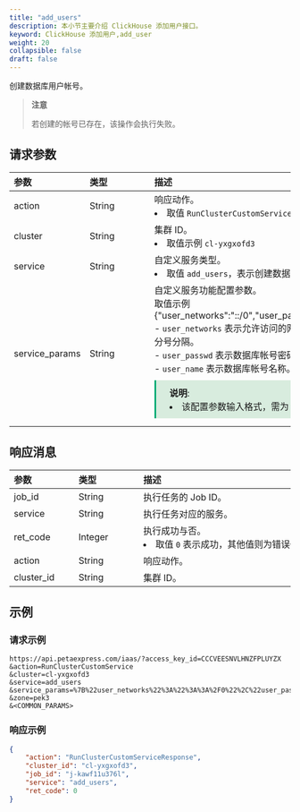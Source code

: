 ```yaml
---
title: "add_users"
description: 本小节主要介绍 ClickHouse 添加用户接口。 
keyword: ClickHouse 添加用户,add_user
weight: 20
collapsible: false
draft: false
---
```


创建数据库用户帐号。

> **注意**
> 
> 若创建的帐号已存在，该操作会执行失败。

## 请求参数

|<span style="display:inline-block;width:100px">参数</span> |<span style="display:inline-block;width:100px">类型</span>|<span style="display:inline-block;width:380px">描述</span>|<span style="display:inline-block;width:100px">是否必选</span>|
| :--- | :--- | :--- | :--- |
| action        | String | 响应动作。<li>取值 `RunClusterCustomService`  | Yes      |
| cluster        | String | 集群 ID。<li>取值示例 `cl-yxgxofd3`  | Yes      |
| service        | String | 自定义服务类型。<li>取值 `add_users`，表示创建数据库帐号。 | Yes      |
| service_params | String | 自定义服务功能配置参数。<br> 取值示例 {"user_networks":"::/0","user_password":"QQ11123","user_name":"testuser"} <br>- `user_networks` 表示允许访问的网络列表。取值`::/0` 表示全部可访问。各地址间用分号分隔。 <br>- `user_passwd` 表示数据库帐号密码。不能以数据开头。<br>- `user_name` 表示数据库帐号名称。不能以数字开头。<span style="display: block; background-color: #D8ECDE; padding: 10px 24px; margin: 10px 0; border-left: 3px solid #00a971;"><b>说明</b>: <li>该配置参数输入格式，需为 URL 编码 JSON 格式。</li></span>  | Yes |

## 响应消息

|<span style="display:inline-block;width:100px">参数</span> |<span style="display:inline-block;width:100px">类型</span>|<span style="display:inline-block;width:380px">描述</span>|
| :--- | :--- | :--- | 
| job_id     | String  | 执行任务的 Job ID。                            |
| service    | String  | 执行任务对应的服务。                           |
| ret_code   | Integer | 执行成功与否。<li>取值 `0` 表示成功，其他值则为错误代码。 |
| action     | String  | 响应动作。                                     |
| cluster_id | String  | 集群 ID。                                      |

## 示例 

### 请求示例

```url
https://api.petaexpress.com/iaas/?access_key_id=CCCVEESNVLHNZFPLUYZX
&action=RunClusterCustomService
&cluster=cl-yxgxofd3
&service=add_users
&service_params=%7B%22user_networks%22%3A%22%3A%3A%2F0%22%2C%22user_password%22%3A%22Test123%22%2C%22user_name%22%3A%22testuser%22%7D
&zone=pek3
&<COMMON_PARAMS>
```

### 响应示例

```json
{
    "action": "RunClusterCustomServiceResponse",
    "cluster_id": "cl-yxgxofd3",
    "job_id": "j-kawf11u376l",
    "service": "add_users",
    "ret_code": 0
}
```
